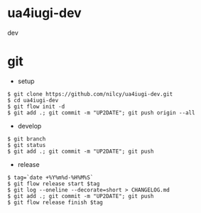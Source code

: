 # ua4iugi-dev
dev

# git
- setup
```
$ git clone https://github.com/nilcy/ua4iugi-dev.git
$ cd ua4iugi-dev
$ git flow init -d
$ git add .; git commit -m "UP2DATE"; git push origin --all
```
- develop
```
$ git branch
$ git status
$ git add .; git commit -m "UP2DATE"; git push
```
- release
```
$ tag=`date +%Y%m%d-%H%M%S`
$ git flow release start $tag
$ git log --oneline --decorate=short > CHANGELOG.md
$ git add .; git commit -m "UP2DATE"; git push
$ git flow release finish $tag
```